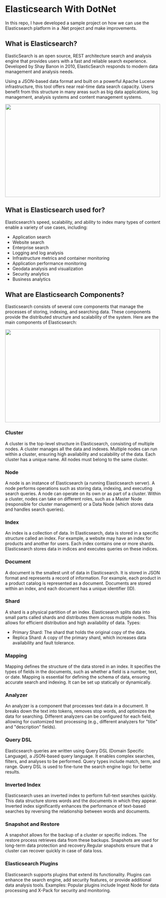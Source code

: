 # Elasticsearch With DotNet
In this repo, I have developed a sample project on how we can use the Elasticsearch platform in a .Net project and make improvements.

## What is Elasticsearch?
 ElasticSearch is an open source, REST architecture search and analysis engine that provides users with a fast and reliable search experience. Developed by Shay Banon in 2010, ElasticSearch responds to modern data management and analysis needs.

Using a JSON-based data format and built on a powerful Apache Lucene infrastructure, this tool offers near real-time data search capacity. Users benefit from this structure in many areas such as big data applications, log management, analysis systems and content management systems.

<img src="https://github.com/user-attachments/assets/647c4ffb-15a5-47e4-9bdd-d527b4f154ca" width="500" height="300">


## What is Elasticsearch used for?
Elasticsearch’s speed, scalability, and ability to index many types of content enable a variety of use cases, including:

- Application search
- Website search
- Enterprise search
- Logging and log analysis
- Infrastructure metrics and container monitoring
- Application performance monitoring
- Geodata analysis and visualization
- Security analytics
- Business analytics

## What are Elasticsearch Components?
Elasticsearch consists of several core components that manage the processes of storing, indexing, and searching data. These components provide the distributed structure and scalability of the system. Here are the main components of Elasticsearch:

<img src="https://github.com/user-attachments/assets/20119091-6ec1-44d3-83cc-f105ea28e1af" width="500" height="300">

 ### Cluster
 A cluster is the top-level structure in Elasticsearch, consisting of multiple nodes. A cluster manages all the data and indexes. Multiple nodes can run within a cluster, ensuring high availability and scalability of the data.
Each cluster has a unique name. All nodes must belong to the same cluster.

### Node
 A node is an instance of Elasticsearch (a running Elasticsearch server). A node performs operations such as storing data, indexing, and executing search queries.
A node can operate on its own or as part of a cluster. Within a cluster, nodes can take on different roles, such as a Master Node (responsible for cluster management) or a Data Node (which stores data and handles search queries).

###  Index
 An index is a collection of data. In Elasticsearch, data is stored in a specific structure called an index. For example, a website may have an index for products and another for users.
Each index contains one or more shards. Elasticsearch stores data in indices and executes queries on these indices.

### Document
A document is the smallest unit of data in Elasticsearch. It is stored in JSON format and represents a record of information. For example, each product in a product catalog is represented as a document.
Documents are stored within an index, and each document has a unique identifier (ID).

### Shard
 A shard is a physical partition of an index. Elasticsearch splits data into small parts called shards and distributes them across multiple nodes. This allows for efficient distribution and high availability of data.
Types:
 - Primary Shard: The shard that holds the original copy of the data.
 - Replica Shard: A copy of the primary shard, which increases data availability and fault tolerance.

### Mapping
 Mapping defines the structure of the data stored in an index. It specifies the types of fields in the documents, such as whether a field is a number, text, or date. Mapping is essential for defining the schema of data, ensuring accurate search and indexing. It can be set up statically or dynamically.

 ### Analyzer
 An analyzer is a component that processes text data in a document. It breaks down the text into tokens, removes stop words, and optimizes the data for searching. 
 Different analyzers can be configured for each field, allowing for customized text processing (e.g., different analyzers for "title" and "description" fields).
 
### Query DSL
 Elasticsearch queries are written using Query DSL (Domain Specific Language), a JSON-based query language. It enables complex searches, filters, and analyses to be performed. Query types include match, term, and range. Query DSL is used to fine-tune the search engine logic for better results.

### Inverted Index
Elasticsearch uses an inverted index to perform full-text searches quickly. This data structure stores words and the documents in which they appear. Inverted index significantly enhances the performance of text-based searches by reversing the relationship between words and documents.

### Snapshot and Restore
 A snapshot allows for the backup of a cluster or specific indices. The restore process retrieves data from these backups. Snapshots are used for long-term data protection and recovery.Regular snapshots ensure that a cluster can recover quickly in case of data loss.

### Elasticsearch Plugins
 Elasticsearch supports plugins that extend its functionality. Plugins can enhance the search engine, add security features, or provide additional data analysis tools.
Examples: Popular plugins include Ingest Node for data processing and X-Pack for security and monitoring.
 

